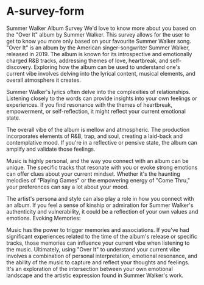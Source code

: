 # A-survey-form
Summer Walker Album Survey We'd love to know more about you based on the "Over It" album by Summer Walker.
This survey allows for the user to get to know you more only based on your favourite Summer Walker song.
"Over It" is an album by the American singer-songwriter Summer Walker, released in 2019. The album is known for its introspective and emotionally charged R&B tracks, addressing themes of love, heartbreak, and self-discovery. Exploring how the album can be used to understand one's current vibe involves delving into the lyrical content, musical elements, and overall atmosphere it creates.

Summer Walker's lyrics often delve into the complexities of relationships. Listening closely to the words can provide insights into your own feelings or experiences. If you find resonance with the themes of heartbreak, empowerment, or self-reflection, it might reflect your current emotional state.


The overall vibe of the album is mellow and atmospheric. The production incorporates elements of R&B, trap, and soul, creating a laid-back and contemplative mood. If you're in a reflective or pensive state, the album can amplify and validate those feelings.

Music is highly personal, and the way you connect with an album can be unique. The specific tracks that resonate with you or evoke strong emotions can offer clues about your current mindset. Whether it's the haunting melodies of "Playing Games" or the empowering energy of "Come Thru," your preferences can say a lot about your mood.


The artist's persona and style can also play a role in how you connect with an album. If you feel a sense of kinship or admiration for Summer Walker's authenticity and vulnerability, it could be a reflection of your own values and emotions.
Evoking Memories:

Music has the power to trigger memories and associations. If you've had significant experiences related to the time of the album's release or specific tracks, those memories can influence your current vibe when listening to the music.
Ultimately, using "Over It" to understand your current vibe involves a combination of personal interpretation, emotional resonance, and the ability of the music to capture and reflect your thoughts and feelings. It's an exploration of the intersection between your own emotional landscape and the artistic expression found in Summer Walker's work.
